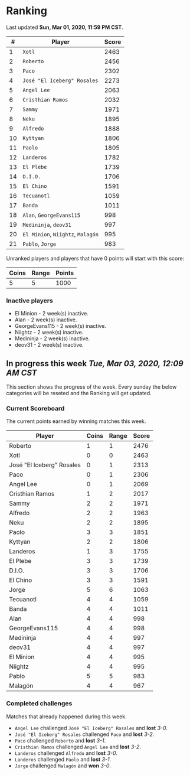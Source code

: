 # Ranking

Last updated **Sun, Mar 01, 2020, 11:59 PM CST**.

|#|Player|Score|
|-|------|-----|
|1|`Xotl`|2463|
|2|`Roberto`|2456|
|3|`Paco`|2302|
|4|`José "El Iceberg" Rosales`|2273|
|5|`Angel Lee`|2063|
|6|`Cristhian Ramos`|2032|
|7|`Sammy`|1971|
|8|`Neku`|1895|
|9|`Alfredo`|1888|
|10|`Kyttyan`|1806|
|11|`Paolo`|1805|
|12|`Landeros`|1782|
|13|`El Plebe`|1739|
|14|`D.I.O.`|1706|
|15|`El Chino`|1591|
|16|`Tecuanotl`|1059|
|17|`Banda`|1011|
|18|`Alan`, `GeorgeEvans115`|998|
|19|`Medininja`, `deov31`|997|
|20|`El Minion`, `Niightz`, `Malagón`|995|
|21|`Pablo`, `Jorge`|983|

Unranked players and players that have 0 points will start with this score:

|Coins|Range|Points|
|-----|-----|------|
|5|5|1000|

### Inactive players
* El Minion - 2 week(s) inactive.
* Alan - 2 week(s) inactive.
* GeorgeEvans115 - 2 week(s) inactive.
* Niightz - 2 week(s) inactive.
* Medininja - 2 week(s) inactive.
* deov31 - 2 week(s) inactive.

## In progress this week *Tue, Mar 03, 2020, 12:09 AM CST*
This section shows the progress of the week. Every sunday the below categories will be reseted and the Ranking will get updated.

### Current Scoreboard
The current points earned by winning matches this week.

|Player|Coins|Range|Score|
|------|-----|-----|-----|
|Roberto|1|1|2476|
|Xotl|0|0|2463|
|José "El Iceberg" Rosales|0|1|2313|
|Paco|0|1|2306|
|Angel Lee|0|1|2069|
|Cristhian Ramos|1|2|2017|
|Sammy|2|2|1971|
|Alfredo|2|2|1963|
|Neku|2|2|1895|
|Paolo|3|3|1851|
|Kyttyan|2|2|1806|
|Landeros|1|3|1755|
|El Plebe|3|3|1739|
|D.I.O.|3|3|1706|
|El Chino|3|3|1591|
|Jorge|5|6|1063|
|Tecuanotl|4|4|1059|
|Banda|4|4|1011|
|Alan|4|4|998|
|GeorgeEvans115|4|4|998|
|Medininja|4|4|997|
|deov31|4|4|997|
|El Minion|4|4|995|
|Niightz|4|4|995|
|Pablo|5|5|983|
|Malagón|4|4|967|

### Completed challenges
Matches that already happened during this week.

* `Angel Lee` challenged `José "El Iceberg" Rosales` and **lost** *3-0*.
* `José "El Iceberg" Rosales` challenged `Paco` and **lost** *3-2*.
* `Paco` challenged `Roberto` and **lost** *3-1*.
* `Cristhian Ramos` challenged `Angel Lee` and **lost** *3-2*.
* `Landeros` challenged `Alfredo` and **lost** *3-0*.
* `Landeros` challenged `Paolo` and **lost** *3-1*.
* `Jorge` challenged `Malagón` and **won** *3-0*.
